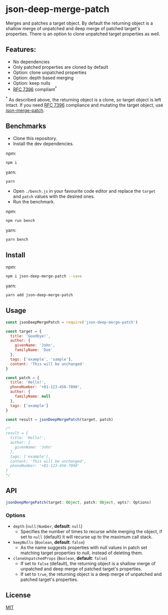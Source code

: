 # json-deep-merge-patch

Merges and patches a target object. By default the returning object is a shallow merge of unpatched and deep merge of patched target's properties. There is an option to clone unpatched target properties as well.

## Features:
  - No dependencies
  - Only patched properties are cloned by default
  - Option: clone unpatched properties
  - Option: depth based merging
  - Option: keep nulls
  - [RFC 7396](https://tools.ietf.org/html/rfc7396) compliant<sup>*</sup>

<sup>*</sup> As described above, the returning object is a clone, so target object is left intact. If you need [RFC 7396](https://tools.ietf.org/html/rfc7396) compliance and mutating the target object, use [json-merge-patch](https://github.com/pierreinglebert/json-merge-patch).

## Benchmarks
- Clone this repository.
- Install the dev dependencies.

npm:
```sh
npm i
```
yarn:
```sh
yarn
```

- Open `./bench.js` in your favourite code editor and replace the `target` and `patch` values with the desired ones.
- Run the benchmark.

npm:
```sh
npm run bench
```
yarn:
```sh
yarn bench
```

## Install

npm:
```sh
npm i json-deep-merge-patch --save
```
yarn:
```sh
yarn add json-deep-merge-patch
```

## Usage

```js
const jsonDeepMergePatch = require('json-deep-merge-patch')

const target = {
  title: 'Goodbye!',
  author: {
    givenName: 'John',
    familyName: 'Doe'
  },
  tags: ['example', 'sample'],
  content: 'This will be unchanged'
}

const patch = {
  title: 'Hello!',
  phoneNumber: '+01-123-456-7890',
  author: {
    familyName: null
  },
  tags: ['example']
}

const result = jsonDeepMergePatch(target, patch)

/*
result = {
  title: 'Hello!',
  author: {
    givenName: 'John'
  },
  tags: ['example'],
  content: 'This will be unchanged',
  phoneNumber: '+01-123-456-7890'
}
*/
```

## API

```ts
jsonDeepMergePatch(target: Object, patch: Object, opts?: Options)
```

### Options

- `depth` (`null|Number`, **default**: `null`)
  -  Specifies the number of times to recurse while merging the object, if set to `null` (default) it will recurse up to the maximum call stack.
- `keepNulls` (`Boolean`, **default**: `false`)
  - As the name suggests properties with null values in patch set matching target properties to null, instead of deleting them.
- `cloneUnpatchedProps` (`Boolean`, **default**: `false`)
  - If set to `false` (default), the returning object is a shallow merge of unpatched and deep merge of patched target's properties.
  - If set to `true`, the returning object is a deep merge of unpatched and patched target's properties.

## License
[MIT](./LICENSE)
